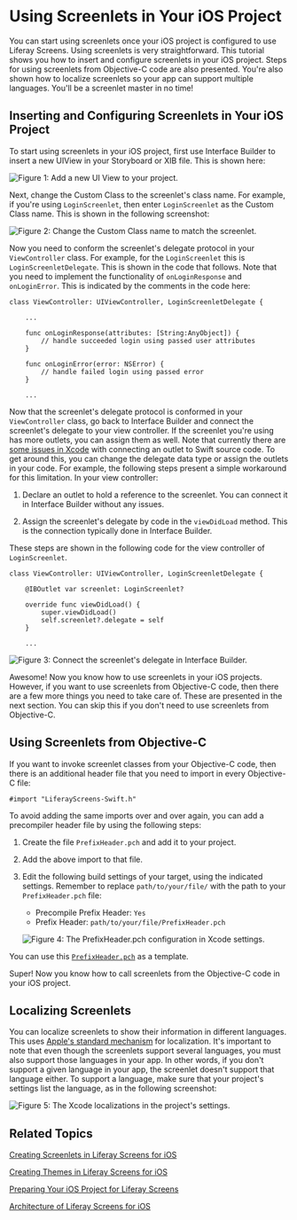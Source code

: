 # Using Screenlets in Your iOS Project [](id=using-screenlets-in-your-ios-project)

You can start using screenlets once your iOS project is configured to use 
Liferay Screens. Using screenlets is very straightforward. This tutorial shows 
you how to insert and configure screenlets in your iOS project. Steps for using 
screenlets from Objective-C code are also presented. You're also shown how to 
localize screenlets so your app can support multiple languages. You'll be a 
screenlet master in no time! 

## Inserting and Configuring Screenlets in Your iOS Project [](id=inserting-and-configuring-screenlets-in-your-ios-project)

To start using screenlets in your iOS project, first use Interface Builder to 
insert a new UIView in your Storyboard or XIB file. This is shown here: 

![Figure 1: Add a new UI View to your project.](../../images/screens-ios-add-uiwindow.png)

Next, change the Custom Class to the screenlet's class name. For example, if 
you're using `LoginScreenlet`, then enter `LoginScreenlet` as the Custom Class 
name. This is shown in the following screenshot:

![Figure 2: Change the Custom Class name to match the screenlet.](../../images/screens-ios-custom-class.png)

Now you need to conform the screenlet's delegate protocol in your 
`ViewController` class. For example, for the `LoginScreenlet` this is 
`LoginScreenletDelegate`. This is shown in the code that follows. Note that you 
need to implement the functionality of `onLoginResponse` and `onLoginError`. 
This is indicated by the comments in the code here:

    class ViewController: UIViewController, LoginScreenletDelegate {

        ...
        
        func onLoginResponse(attributes: [String:AnyObject]) {
            // handle succeeded login using passed user attributes
        }
    
        func onLoginError(error: NSError) {
            // handle failed login using passed error
        }
        
        ...

Now that the screenlet's delegate protocol is conformed in your `ViewController` 
class, go back to Interface Builder and connect the screenlet's delegate to your 
view controller. If the screenlet you're using has more outlets, you can assign 
them as well. Note that currently there are [some issues in Xcode](http://stackoverflow.com/questions/26180268/interface-builder-iboutlet-and-protocols-for-delegate-and-datasource-in-swift/26180481#26180481) 
with connecting an outlet to Swift source code. To get around this, you can 
change the delegate data type or assign the outlets in your code. For example, 
the following steps present a simple workaround for this limitation. In your 
view controller:

1. Declare an outlet to hold a reference to the screenlet. You can connect it in 
   Interface Builder without any issues.
   
2. Assign the screenlet's delegate by code in the `viewDidLoad` method. This is 
   the connection typically done in Interface Builder.

These steps are shown in the following code for the view controller of 
`LoginScreenlet`.

    class ViewController: UIViewController, LoginScreenletDelegate {
    
        @IBOutlet var screenlet: LoginScreenlet?

        override func viewDidLoad() {
            super.viewDidLoad()
            self.screenlet?.delegate = self
        }
        
        ...

![Figure 3: Connect the screenlet's delegate in Interface Builder.](../../images/screens-ios-xcode-delegate.png)

Awesome! Now you know how to use screenlets in your iOS projects. However, if 
you want to use screenlets from Objective-C code, then there are a few more 
things you need to take care of. These are presented in the next section. You 
can skip this if you don't need to use screenlets from Objective-C. 

## Using Screenlets from Objective-C [](id=using-screenlets-from-objective-c)

If you want to invoke screenlet classes from your Objective-C code, then there 
is an additional header file that you need to import in every Objective-C file: 

    #import "LiferayScreens-Swift.h"

To avoid adding the same imports over and over again, you can add a precompiler 
header file by using the following steps: 

1. Create the file `PrefixHeader.pch` and add it to your project.

2. Add the above import to that file.

3. Edit the following build settings of your target, using the indicated 
   settings. Remember to replace `path/to/your/file/` with the path to your 
   `PrefixHeader.pch` file:

    - Precompile Prefix Header: `Yes`
    - Prefix Header: `path/to/your/file/PrefixHeader.pch`

    ![Figure 4: The `PrefixHeader.pch` configuration in Xcode settings.](../../images/screens-ios-xcode-prefix.png)

You can use this [`PrefixHeader.pch`](https://github.com/liferay/liferay-screens/tree/master/ios/Samples/Showcase-objc/LiferayScreens-Showcase-Objc/PrefixHeader.pch) 
as a template. 

Super! Now you know how to call screenlets from the Objective-C code in your iOS 
project. 

## Localizing Screenlets [](id=localizing-screenlets)

You can localize screenlets to show their information in different languages. 
This uses [Apple's standard mechanism](https://developer.apple.com/library/ios/documentation/MacOSX/Conceptual/BPInternational/Introduction/Introduction.html) 
for localization. It's important to note that even though the screenlets support 
several languages, you must also support those languages in your app. In other 
words, if you don't support a given language in your app, the screenlet doesn't 
support that language either. To support a language, make sure that your 
project's settings list the language, as in the following screenshot:

![Figure 5: The Xcode localizations in the project's settings.](../../images/screens-ios-xcode-localizations.png)

## Related Topics [](id=related-topics)

[Creating Screenlets in Liferay Screens for iOS](/tutorials/-/knowledge_base/6-2/creating-screenlets-in-liferay-screens-for-ios)

[Creating Themes in Liferay Screens for iOS](/tutorials/-/knowledge_base/6-2/creating-themes-in-liferay-screens-for-ios)

[Preparing Your iOS Project for Liferay Screens](/tutorials/-/knowledge_base/6-2/preparing-your-ios-project-for-liferay-screens)

[Architecture of Liferay Screens for iOS](/tutorials/-/knowledge_base/6-2/architecture-of-liferay-screens-for-ios)
